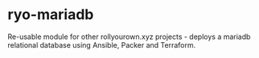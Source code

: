 # ryo-mariadb

Re-usable module for other rollyourown.xyz projects - deploys a mariadb relational database using Ansible, Packer and Terraform.
